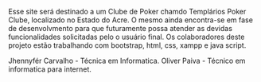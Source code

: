 Esse site será destinado a um Clube de Poker chamdo Templários Poker Clube, localizado no Estado do Acre. O mesmo ainda encontra-se em fase de desenvolvmento para que futuramente possa atender as devidas funcionalidades solicitadas pelo o usuário final.
Os colaboradores deste projeto estão trabalhando com bootstrap, html, css, xampp e java script.

Jhennyfér Carvalho - Técnica em Informatica.
Oliver Paiva - Técnico em informatica para internet.
